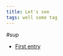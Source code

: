 ```yaml
---
title: Let's see
tags: well some tag
---
```


#sup

- [First entry](/Microcorruption/microcorruption-new-orleans-explained.md)